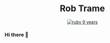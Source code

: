 <div align="center" style="text-align:center">
  
  # Rob Trame
  [![ruby 9 years](https://img.shields.io/badge/_-9%20years-red.svg?style=plastic&color=CC342D&logo=ruby)](https://ruby-lang.org)
  
</div>


### Hi there 👋

<!--
**Redapted/redapted** is a ✨ _special_ ✨ repository because its `README.md` (this file) appears on your GitHub profile.

Here are some ideas to get you started:

- 🔭 I’m currently working on ...
- 🌱 I’m currently learning ...
- 👯 I’m looking to collaborate on ...
- 🤔 I’m looking for help with ...
- 💬 Ask me about ...
- 📫 How to reach me: ...
- 😄 Pronouns: ...
- ⚡ Fun fact: ...
-->
